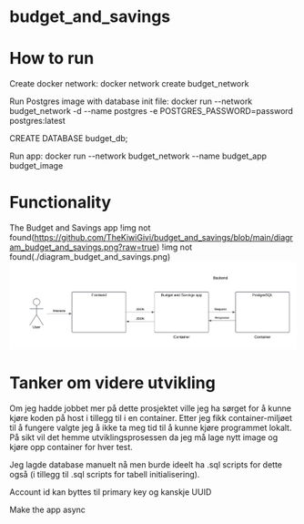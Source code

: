# budget_and_savings

# How to run
Create docker network:
docker network create budget_network

Run Postgres image with database init file:
docker run --network budget_network -d --name postgres -e POSTGRES_PASSWORD=password postgres:latest

CREATE DATABASE budget_db;


Run app:
docker run --network budget_network --name budget_app budget_image

# Functionality
The Budget and Savings app 
!img not found(https://github.com/TheKiwiGivi/budget_and_savings/blob/main/diagram_budget_and_savings.png?raw=true)
!img not found(./diagram_budget_and_savings.png)
![img not found](./diagram_budget_and_savings.png)


# Tanker om videre utvikling
Om jeg hadde jobbet mer på dette prosjektet ville jeg ha sørget for å kunne kjøre koden på host i tillegg til i en container. Etter jeg fikk container-miljøet til å fungere valgte jeg å ikke ta meg tid til å kunne kjøre programmet lokalt. På sikt vil det hemme utviklingsprosessen da jeg må lage nytt image og kjøre opp container for hver test.

Jeg lagde database manuelt nå men burde ideelt ha .sql scripts for dette også (i tillegg til .sql scripts for tabell initialisering).


Account id kan byttes til primary key og kanskje UUID

Make the app async

